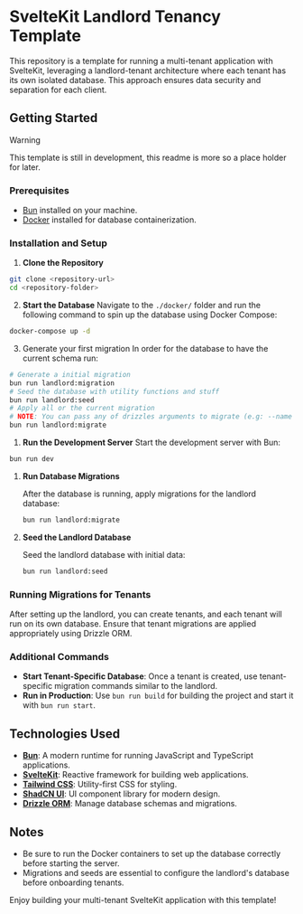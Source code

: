 # SvelteKit Landlord Tenancy Template

This repository is a template for running a multi-tenant application with SvelteKit, leveraging a landlord-tenant architecture where each tenant has its own isolated database. This approach ensures data security and separation for each client.

## Getting Started

> [!WARNING]
> This template is still in development, this readme is more so a place holder for later.

### Prerequisites

- [Bun](https://bun.sh/) installed on your machine.
- [Docker](https://www.docker.com/) installed for database containerization.

### Installation and Setup

1. **Clone the Repository**

```bash
git clone <repository-url>
cd <repository-folder>
```

2. **Start the Database**
   Navigate to the `./docker/` folder and run the following command to spin up the database using Docker Compose:

```bash
docker-compose up -d
```

3. Generate your first migration
   In order for the database to have the current schema run:

```bash
# Generate a initial migration
bun run landlord:migration
# Seed the database with utility functions and stuff
bun run landlord:seed
# Apply all or the current migration
# NOTE: You can pass any of drizzles arguments to migrate (e.g: --name "xyz")
bun run landlord:migrate
```

1. **Run the Development Server**
   Start the development server with Bun:

```bash
bun run dev
```

1. **Run Database Migrations**

   After the database is running, apply migrations for the landlord database:

   ```bash
   bun run landlord:migrate
   ```

2. **Seed the Landlord Database**

   Seed the landlord database with initial data:

   ```bash
   bun run landlord:seed
   ```

### Running Migrations for Tenants

After setting up the landlord, you can create tenants, and each tenant will run on its own database. Ensure that tenant migrations are applied appropriately using Drizzle ORM.

### Additional Commands

- **Start Tenant-Specific Database**: Once a tenant is created, use tenant-specific migration commands similar to the landlord.
- **Run in Production**: Use `bun run build` for building the project and start it with `bun run start`.

## Technologies Used

- **[Bun](https://bun.sh/)**: A modern runtime for running JavaScript and TypeScript applications.
- **[SvelteKit](https://kit.svelte.dev/)**: Reactive framework for building web applications.
- **[Tailwind CSS](https://tailwindcss.com/)**: Utility-first CSS for styling.
- **[ShadCN UI](https://ui.shadcn.dev/)**: UI component library for modern design.
- **[Drizzle ORM](https://orm.drizzle.team/)**: Manage database schemas and migrations.

## Notes

- Be sure to run the Docker containers to set up the database correctly before starting the server.
- Migrations and seeds are essential to configure the landlord's database before onboarding tenants.

Enjoy building your multi-tenant SvelteKit application with this template!
